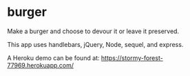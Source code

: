 # burger

Make a burger and choose to devour it or leave it preserved.

This app uses handlebars, jQuery, Node, sequel, and express. 

A Heroku demo can be found at: https://stormy-forest-77969.herokuapp.com/
